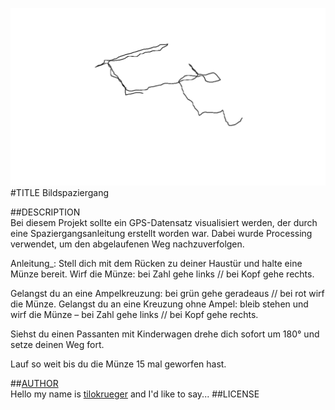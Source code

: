 ![image](screenshot.png)  
#TITLE 
Bildspaziergang
 
##DESCRIPTION  
Bei diesem Projekt sollte ein GPS-Datensatz visualisiert werden, der durch eine Spaziergangsanleitung erstellt worden war.
Dabei wurde Processing verwendet, um den abgelaufenen Weg nachzuverfolgen.


Anleitung_:
Stell dich mit dem Rücken zu deiner Haustür und halte eine Münze bereit.
Wirf die Münze: bei Zahl gehe links // bei Kopf gehe rechts.

Gelangst du an eine Ampelkreuzung: bei grün gehe geradeaus // bei rot wirf die Münze.
Gelangst du an eine Kreuzung ohne Ampel: bleib stehen und wirf die Münze – bei Zahl gehe links // bei Kopf gehe rechts.

Siehst du einen Passanten mit Kinderwagen drehe dich sofort um 180° und setze deinen Weg fort.

Lauf so weit bis du die Münze 15 mal geworfen hast.


##[AUTHOR](https://github.com/tilokrueger)  
Hello my name is [tilokrueger](https://github.com/tilokrueger) and I'd like to say... 
##LICENSE  
